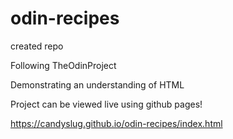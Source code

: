# odin-recipes
created repo

Following TheOdinProject

Demonstrating an understanding of HTML

Project can be viewed live using github pages!

https://candyslug.github.io/odin-recipes/index.html